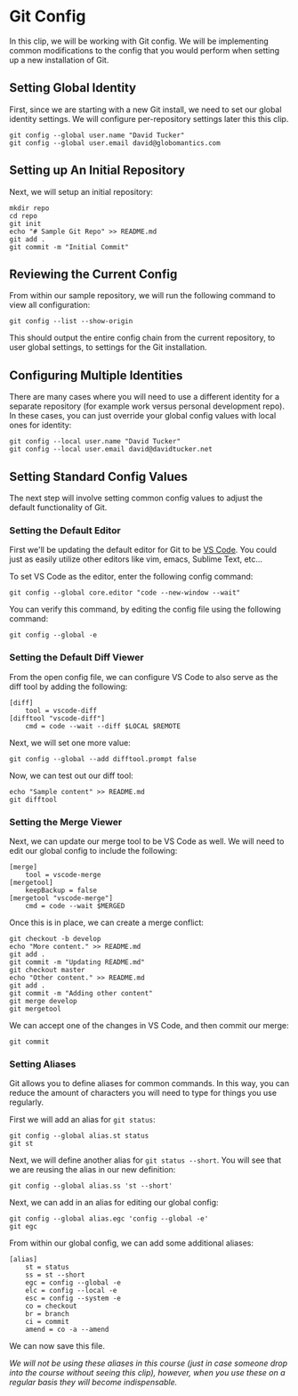 # Git Config

In this clip, we will be working with Git config. We will be implementing common modifications to the config that you would perform when setting up a new installation of Git.

## Setting Global Identity

First, since we are starting with a new Git install, we need to set our global identity settings.  We will configure per-repository settings later this this clip.

```
git config --global user.name "David Tucker"
git config --global user.email david@globomantics.com
```

## Setting up An Initial Repository

Next, we will setup an initial repository:

```
mkdir repo
cd repo
git init
echo "# Sample Git Repo" >> README.md
git add .
git commit -m "Initial Commit"
```

## Reviewing the Current Config

From within our sample repository, we will run the following command to view all configuration:

```
git config --list --show-origin
```

This should output the entire config chain from the current repository, to user global settings, to settings for the Git installation. 

## Configuring Multiple Identities 

There are many cases where you will need to use a different identity for a separate repository (for example work versus personal development repo).  In these cases, you can just override your global config values with local ones for identity:

```
git config --local user.name "David Tucker"
git config --local user.email david@davidtucker.net
```

## Setting Standard Config Values

The next step will involve setting common config values to adjust the default functionality of Git.

### Setting the Default Editor

First we'll be updating the default editor for Git to be [VS Code](https://code.visualstudio.com/).  You could just as easily utilize other editors like vim, emacs, Sublime Text, etc...

To set VS Code as the editor, enter the following config command: 

```
git config --global core.editor "code --new-window --wait"
```

You can verify this command, by editing the config file using the following command:
```
git config --global -e
```

### Setting the Default Diff Viewer

From the open config file, we can configure VS Code to also serve as the diff tool by adding the following:

```
[diff]
    tool = vscode-diff
[difftool "vscode-diff"]
    cmd = code --wait --diff $LOCAL $REMOTE
```

Next, we will set one more value:

```
git config --global --add difftool.prompt false
```

Now, we can test out our diff tool:

```
echo "Sample content" >> README.md
git difftool
```

### Setting the Merge Viewer

Next, we can update our merge tool to be VS Code as well.  We will need to edit our global config to include the following:

```
[merge] 
	tool = vscode-merge
[mergetool]
	keepBackup = false
[mergetool "vscode-merge"]
	cmd = code --wait $MERGED
```

Once this is in place, we can create a merge conflict:

```
git checkout -b develop
echo "More content." >> README.md
git add .
git commit -m "Updating README.md"
git checkout master
echo "Other content." >> README.md
git add .
git commit -m "Adding other content"
git merge develop
git mergetool
```

We can accept one of the changes in VS Code, and then commit our merge:
```
git commit
```

### Setting Aliases

Git allows you to define aliases for common commands.  In this way, you can reduce the amount of characters you will need to type for things you use regularly.

First we will add an alias for `git status`:

```
git config --global alias.st status
git st
```

Next, we will define another alias for `git status --short`.  You will see that we are reusing the alias in our new definition:

```
git config --global alias.ss 'st --short'
```

Next, we can add in an alias for editing our global config:
```
git config --global alias.egc 'config --global -e'
git egc
```

From within our global config, we can add some additional aliases:

```
[alias]
	st = status
	ss = st --short
	egc = config --global -e
	elc = config --local -e
	esc = config --system -e
	co = checkout
	br = branch
	ci = commit
	amend = co -a --amend
```

We can now save this file.

*We will not be using these aliases in this course (just in case someone drop into the course without seeing this clip), however, when you use these on a regular basis they will become indispensable.*

